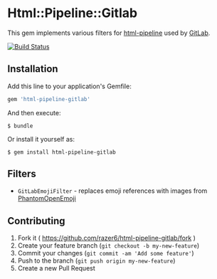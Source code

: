 # Html::Pipeline::Gitlab

This gem implements various filters for [html-pipeline](https://github.com/jch/html-pipeline)
 used by [GitLab](https://about.gitlab.com).

[![Build Status](https://semaphoreapp.com/api/v1/projects/b9b808be-6c72-4e76-ae62-79b3a25a022a/243365/badge.png)](https://semaphoreapp.com/razer6/html-pipeline-gitlab)

## Installation

Add this line to your application's Gemfile:

```ruby
gem 'html-pipeline-gitlab'
```

And then execute:

    $ bundle

Or install it yourself as:

    $ gem install html-pipeline-gitlab

## Filters

* `GitLabEmojiFilter` - replaces emoji references with images from
[PhantomOpenEmoji](https://github.com/Genshin/PhantomOpenEmoji)

## Contributing

1. Fork it ( https://github.com/razer6/html-pipeline-gitlab/fork )
2. Create your feature branch (`git checkout -b my-new-feature`)
3. Commit your changes (`git commit -am 'Add some feature'`)
4. Push to the branch (`git push origin my-new-feature`)
5. Create a new Pull Request
